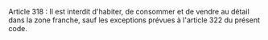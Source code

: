 Article 318 : Il est interdit d'habiter, de consommer et de vendre
au détail dans la zone franche, sauf les exceptions prévues à l'article
322 du présent code.